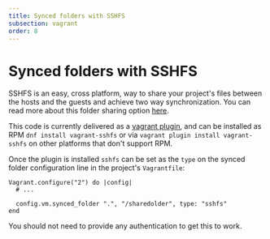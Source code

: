 ```yaml
---
title: Synced folders with SSHFS
subsection: vagrant
order: 8
---
```


# Synced folders with SSHFS

SSHFS is an easy, cross platform, way to share your project's files
between the hosts and the guests and achieve two way synchronization.
You can read more about this folder sharing option 
[here](https://github.com/dustymabe/vagrant-sshfs).

This code is currently delivered as a
[vagrant plugin](/tools/vagrant/vagrant-plugins.html), and can be
installed as RPM `dnf install vagrant-sshfs` or via
`vagrant plugin install vagrant-sshfs` on other platforms that don't
support RPM.

Once the plugin is installed `sshfs` can be set as the `type` on the
synced folder configuration line in the project's `Vagrantfile`:

```
Vagrant.configure("2") do |config|
  # ...

  config.vm.synced_folder ".", "/sharedolder", type: "sshfs"
end
```

You should not need to provide any authentication to get this to work.
